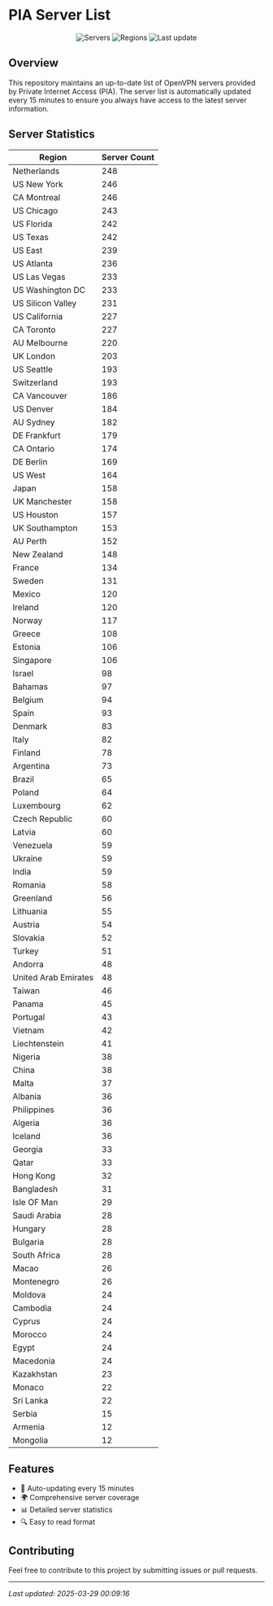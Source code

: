 # PIA Server List

<div align="center">

![Servers](https://img.shields.io/badge/servers-9,662-blue)
![Regions](https://img.shields.io/badge/regions-97-blue)
![Last update](https://img.shields.io/badge/Last_Updated-March_28_2025_19:09_EST-blue)

</div>

## Overview
This repository maintains an up-to-date list of OpenVPN servers provided by Private Internet Access (PIA). The server list is automatically updated every 15 minutes to ensure you always have access to the latest server information.

## Server Statistics
| Region | Server Count |
|--------|--------------|
| Netherlands                    | 248          |
| US New York                    | 246          |
| CA Montreal                    | 246          |
| US Chicago                     | 243          |
| US Florida                     | 242          |
| US Texas                       | 242          |
| US East                        | 239          |
| US Atlanta                     | 236          |
| US Las Vegas                   | 233          |
| US Washington DC               | 233          |
| US Silicon Valley              | 231          |
| US California                  | 227          |
| CA Toronto                     | 227          |
| AU Melbourne                   | 220          |
| UK London                      | 203          |
| US Seattle                     | 193          |
| Switzerland                    | 193          |
| CA Vancouver                   | 186          |
| US Denver                      | 184          |
| AU Sydney                      | 182          |
| DE Frankfurt                   | 179          |
| CA Ontario                     | 174          |
| DE Berlin                      | 169          |
| US West                        | 164          |
| Japan                          | 158          |
| UK Manchester                  | 158          |
| US Houston                     | 157          |
| UK Southampton                 | 153          |
| AU Perth                       | 152          |
| New Zealand                    | 148          |
| France                         | 134          |
| Sweden                         | 131          |
| Mexico                         | 120          |
| Ireland                        | 120          |
| Norway                         | 117          |
| Greece                         | 108          |
| Estonia                        | 106          |
| Singapore                      | 106          |
| Israel                         | 98           |
| Bahamas                        | 97           |
| Belgium                        | 94           |
| Spain                          | 93           |
| Denmark                        | 83           |
| Italy                          | 82           |
| Finland                        | 78           |
| Argentina                      | 73           |
| Brazil                         | 65           |
| Poland                         | 64           |
| Luxembourg                     | 62           |
| Czech Republic                 | 60           |
| Latvia                         | 60           |
| Venezuela                      | 59           |
| Ukraine                        | 59           |
| India                          | 59           |
| Romania                        | 58           |
| Greenland                      | 56           |
| Lithuania                      | 55           |
| Austria                        | 54           |
| Slovakia                       | 52           |
| Turkey                         | 51           |
| Andorra                        | 48           |
| United Arab Emirates           | 48           |
| Taiwan                         | 46           |
| Panama                         | 45           |
| Portugal                       | 43           |
| Vietnam                        | 42           |
| Liechtenstein                  | 41           |
| Nigeria                        | 38           |
| China                          | 38           |
| Malta                          | 37           |
| Albania                        | 36           |
| Philippines                    | 36           |
| Algeria                        | 36           |
| Iceland                        | 36           |
| Georgia                        | 33           |
| Qatar                          | 33           |
| Hong Kong                      | 32           |
| Bangladesh                     | 31           |
| Isle OF Man                    | 29           |
| Saudi Arabia                   | 28           |
| Hungary                        | 28           |
| Bulgaria                       | 28           |
| South Africa                   | 28           |
| Macao                          | 26           |
| Montenegro                     | 26           |
| Moldova                        | 24           |
| Cambodia                       | 24           |
| Cyprus                         | 24           |
| Morocco                        | 24           |
| Egypt                          | 24           |
| Macedonia                      | 24           |
| Kazakhstan                     | 23           |
| Monaco                         | 22           |
| Sri Lanka                      | 22           |
| Serbia                         | 15           |
| Armenia                        | 12           |
| Mongolia                       | 12           |

## Features
- 🔄 Auto-updating every 15 minutes
- 🌍 Comprehensive server coverage
- 📊 Detailed server statistics
- 🔍 Easy to read format

## Contributing
Feel free to contribute to this project by submitting issues or pull requests.

---
*Last updated: 2025-03-29 00:09:16*
